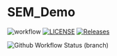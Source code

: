 # SEM_Demo

![workflow](https://github.com/Kevin-Sim/sem_2022_labs/actions/workflows/main.yml/badge.svg)
[![LICENSE](https://img.shields.io/github/license/grayallen68/sem.svg?style=flat-square)](https://github.com/grayallen68/sem/blob/master/LICENSE)
[![Releases](https://img.shields.io/github/release/grayallen68/sem/all.svg?style=flat-square)](https://github.com/grayallen68/sem/releases)

![Github Workflow Status (branch)](https://img.shields.io/github/actions/workflow/status/grayallen68/sem/main.yml?branch=develop)